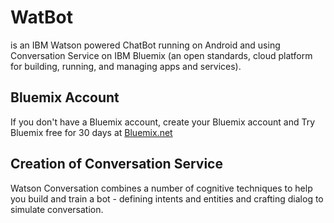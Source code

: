 # WatBot
is an IBM Watson powered ChatBot running on Android and using Conversation Service on IBM Bluemix (an open standards, cloud platform for building, running, and managing apps and services).

## Bluemix Account 
If you don't have a Bluemix account, create your Bluemix account and Try Bluemix free for 30 days at [Bluemix.net](https://Bluemix.net)

## Creation of Conversation Service

Watson Conversation combines a number of cognitive techniques to help you build and train a bot - defining intents and entities and crafting dialog to simulate conversation.
